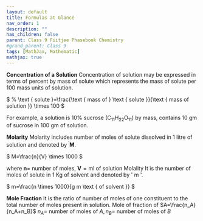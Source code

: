 ```yaml
---
layout: default
title: Formulas at Glance
nav_order: 1
description: ""
has_children: false
parent: Class 9 Fiitjee Phasebook Chemistry
#grand_parent: Class 9
tags: [MathJax, Mathematic]
mathjax: true
---
```


**Concentration of a Solution**
Concentration of solution may be expressed in terms of percent by mass of solute which represents the mass of solute per 100 mass units of solution.

$
\% \text { solute }=\frac{\text { mass of } \text { solute }}{\text { mass of solution }} \times 100
$


For example, a solution is $10 \%$ sucrose $\left(\mathrm{C}_{11} \mathrm{H}_{22} \mathrm{O}_{11}\right)$ by mass, contains 10 gm of sucrose in 100 gm of solution.

**Molarity**
Molarity includes number of moles of solute dissolved in 1 litre of solution and denoted by ${ }^{\prime} \mathbf{M}$.

$
M=\frac{n}{V} \times 1000
$

where $\mathbf{n}=$ number of moles, $\mathbf{V}=\mathrm{ml}$ of solution
Molality
It is the number of moles of solute in 1 Kg of solvent and denoted by ' m '.

$
m=\frac{n \times 1000}{g m \text { of solvent }}
$


**Mole Fraction**
It is the ratio of number of moles of one constituent to the total number of moles present in solution.
Mole of fraction of $A=\frac{n_A}{n_A+n_B}$
$n_A=$ number of moles of $A, n_B=$ number of moles of $B$